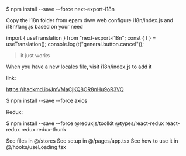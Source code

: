 $ npm install --save --force next-export-i18n

Copy the i18n folder from epam dww web
configure i18n/index.js and i18n/lang.js based on your need

import { useTranslation } from "next-export-i18n";
const { t } = useTranslation();
console.log(t("general.button.cancel"));

> it just works

When you have a new locales file, visit i18n/index.js to add it

link:

https://hackmd.io/JmVMaCjKQ8OR8nHu9oR3VQ

$ npm install --save --force axios

Redux:

$ npm install --save --force @reduxjs/toolkit @types/react-redux react-redux redux redux-thunk

See files in @/stores
See setup in @/pages/app.tsx
See how to use it in @/hooks/useLoading.tsx
